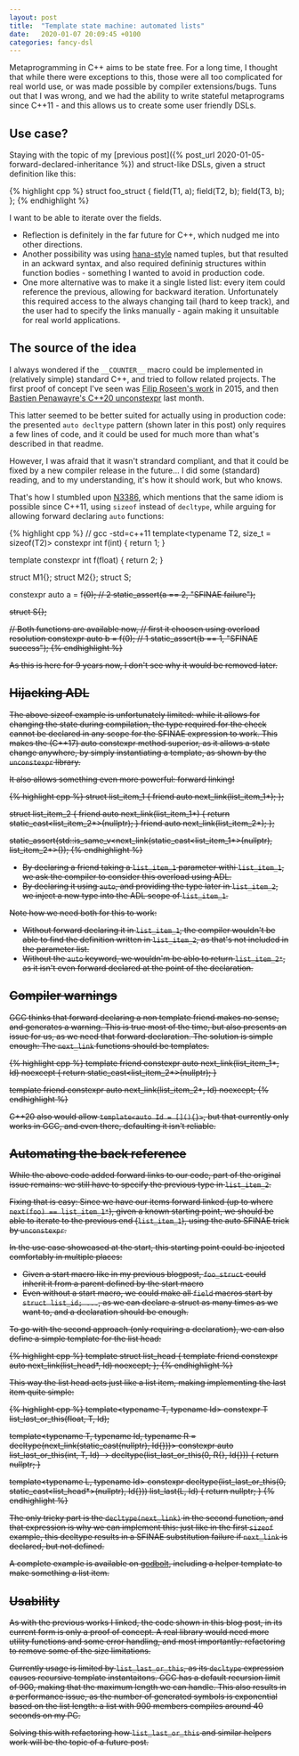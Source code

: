 ```yaml
---
layout: post
title:  "Template state machine: automated lists"
date:   2020-01-07 20:09:45 +0100
categories: fancy-dsl
---
```


Metaprogramming in C++ aims to be state free.
For a long time, I thought that while there were exceptions to this, those were all too complicated for real world use, or was made possible by compiler extensions/bugs.
Tuns out that I was wrong, and we had the ability to write stateful metaprograms since C++11 - and this allows us to create some user friendly DSLs.

## Use case?

Staying with the topic of my [previous post]({% post_url 2020-01-05-forward-declared-inheritance %}) and struct-like DSLs, given a struct definition like this:

{% highlight cpp %}
struct foo_struct {
  field(T1, a);
  field(T2, b);
  field(T3, b);
};
{% endhighlight %}

I want to be able to iterate over the fields.

* Reflection is definitely in the far future for C++, which nudged me into other directions.
* Another possibility was using [hana-style][hana] named tuples, but that resulted in an ackward syntax, and also required defininig structures within function bodies - something I wanted to avoid in production code.
* One more alternative was to make it a single listed list:
every item could reference the previous, allowing for backward iteration.
Unfortunately this required access to the always changing tail (hard to keep track), and the user had to specify the links manually - again making it unsuitable for real world applications.

## The source of the idea

I always wondered if the `__COUNTER__` macro could be implemented in (relatively simple) standard C++, and tried to follow related projects.
The first proof of concept I've seen was [Filip Roseen's work][filiproseen] in 2015, and then [Bastien Penawayre's C++20 unconstexpr][unconstexpr] last month.

This latter seemed to be better suited for actually using in production code:
the presented `auto decltype` pattern (shown later in this post) only requires a few lines of code, and it could be used for much more than what's described in that readme.

However, I was afraid that it wasn't strandard compliant, and that it could be fixed by a new compiler release in the future...
I did some (standard) reading, and to my understanding, it's how it should work, but who knows.

That's how I stumbled upon [N3386], which mentions that the same idiom is possible since C++11, using `sizeof` instead of `decltype`, while arguing for allowing forward declaring `auto` functions:

{% highlight cpp %}
// gcc -std=c++11
template<typename T2, size_t = sizeof(T2)>
constexpr int f(int) { return 1; }

template<typename T2>
constexpr int f(float) { return 2; }

struct M1{};
struct M2{};
struct S;

constexpr auto a = f<S>(0); // 2
static_assert(a == 2, "SFINAE failure");

struct S{};

// Both functions are available now, 
// first it choosen using overload resolution
constexpr auto b = f<S>(0); // 1
static_assert(b == 1, "SFINAE success");
{% endhighlight %}

As this is here for 9 years now, I don't see why it would be removed later.

## Hijacking ADL

The above sizeof example is unfortunately limited:
while it allows for changing the state during compilation, the type required for the check cannot be declared in any scope for the SFINAE expression to work.
This makes the (C++17) auto constexpr method superior, as it allows a state change anywhere, by simply instantiating a template, as shown by the `unconstexpr` library.

It also allows something even more powerful:
forward linking!

{% highlight cpp %}
struct list_item_1 {
  friend auto next_link(list_item_1*);
};

struct list_item_2 {
  friend auto next_link(list_item_1*) {
    return static_cast<list_item_2*>(nullptr);
  }
  friend auto next_link(list_item_2*);
};

static_assert(std::is_same_v<next_link(static_cast<list_item_1*>(nullptr),
                             list_item_2*>());
{% endhighlight %}

* By declaring a friend taking a `list_item_1` parameter withi `list_item_1`, we ask the compiler to consider this overload using ADL.
* By declaring it using `auto`, and providing the type later in `list_item_2`, we inject a new type into the ADL scope of `list_item_1`.

Note how we need both for this to work:
 * Without forward declaring it in `list_item_1`, the compiler wouldn't be able to find the definition written in `list_item_2`, as that's not included in the parameter list.
 * Without the `auto` keyword, we wouldn'm be ablo to return `list_item_2*`, as it isn't even forward declared at the point of the declaration.

## Compiler warnings

GCC thinks that forward declaring a non template friend makes no sense, and generates a warning.
This is true most of the time, but also presents an issue for us, as we need that forward declaration.
The solution is simple enough:
The `next_link` functions should be templates.

{% highlight cpp %}
  template<typename Id>
  friend constexpr auto next_link(list_item_1*, Id) noexcept {
    return static_cast<list_item_2*>(nullptr);
  }

  template<typename Id>
  friend constexpr auto next_link(list_item_2*, Id) noexcept;
{% endhighlight %}

C++20 also would allow `template<auto Id = [](){}>`, but that currently only works in GCC, and even there, defaulting it isn't reliable.

## Automating the back reference

While the above code added forward links to our code, part of the original issue remains:
we still have to specify the previous type in `list_item_2`.

Fixing that is easy:
Since we have our items forward linked (up to where `next(foo) == list_item_1*`), given a known starting point, we should be able to iterate to the previous end (`list_item_1`), using the auto SFINAE trick by `unconstexpr`.

In the use case showcased at the start, this starting point could be injected comfortably in multiple places:

* Given a start macro like in my previous blogpost, `foo_struct` could inherit it from a parent defined by the start macro
* Even without a start macro, we could make all `field` macros start by `struct list_id; ...`, as we can declare a struct as many times as we want to, and a declaration should be enough.

To go with the second approach (only requiring a declaration), we can also define a simple template for the list head:

{% highlight cpp %}
template<typename T>
struct list_head {
    template<typename Id>
    friend constexpr auto next_link(list_head*, Id) noexcept;
};
{% endhighlight %}

This way the list head acts just like a list item, making implementing the last item quite simple:

{% highlight cpp %}
template<typename T, typename Id>
constexpr T list_last_or_this(float, T, Id);

template<typename T, typename Id,
         typename R = decltype(next_link(static_cast<T>(nullptr), Id{}))>
constexpr auto list_last_or_this(int, T, Id)
-> decltype(list_last_or_this(0, R{}, Id{})) {
  return nullptr; }

template<typename L, typename Id>
constexpr
decltype(list_last_or_this(0, static_cast<list_head<L>*>(nullptr), Id{}))
list_last(L, Id) { return nullptr; }
{% endhighlight %}

The only tricky part is the `decltype(next_link)` in the second function, and that expression is why we can implement this:
just like in the first `sizeof` example, this decltype results in a SFINAE substitution failure if `next_link` is declared, but not defined.

A complete example is available on [godbolt][godbolt], including a helper template to make something a list item.

## Usability

As with the previous works I linked, the code shown in this blog post, in its current form is only a proof of concept.
A real library would need more utility functions and some error handling, and most importantly:
refactoring to remove some of the size limitations.

Currently usage is limited by `list_last_or_this`, as its `decltype` expression causes recursive template instantaitons.
GCC has a default recursion limit of 900, making that the maximum length we can handle.
This also results in a performance issue, as the number of generated symbols is exponential based on the list length:
a list with 900 members compiles around 40 seconds on my PC.

Solving this with refactoring how `list_last_or_this` and similar helpers work will be the topic of a future post.

[hana]: https://www.boost.org/doc/libs/1_61_0/libs/hana/doc/html/index.html
[filiproseen]: http://b.atch.se/posts/non-constant-constant-expressions/
[unconstexpr]: https://github.com/DaemonSnake/unconstexpr-cpp20
[N3386]: http://www.open-std.org/jtc1/sc22/wg21/docs/papers/2012/n3386.html
[godbolt]: https://godbolt.org/z/_qd4yc
